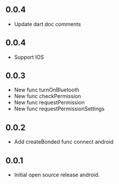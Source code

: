 ## 0.0.4

* Update dart doc comments

## 0.0.4

* Support IOS

## 0.0.3

* New func turnOnBluetooth
* New func checkPermission
* New func requestPermission
* New func requestPermissionSettings

## 0.0.2

* Add createBonded func connect android
## 0.0.1

* Initial open source release android.
